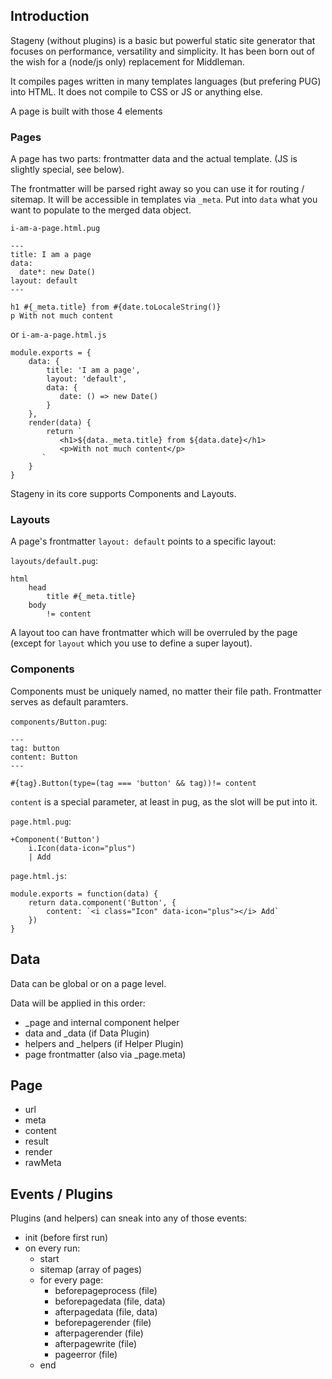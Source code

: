 ## Introduction

Stageny (without plugins) is a basic but powerful static site generator that focuses on performance, versatility and simplicity. It has been born out of the wish for a (node/js only) replacement for Middleman.

It compiles pages written in many templates languages (but prefering PUG) into HTML. It does not compile to CSS or JS or anything else.

A page is built with those 4 elements

### Pages

A page has two parts: frontmatter data and the actual template. (JS is slightly special, see below).

The frontmatter will be parsed right away so you can use it for routing / sitemap. It will be accessible in templates via `_meta`. Put into `data` what you want to populate to the merged data object.

`i-am-a-page.html.pug`
```
---
title: I am a page
data:
  date*: new Date()
layout: default
---

h1 #{_meta.title} from #{date.toLocaleString()}
p With not much content
```

 or `i-am-a-page.html.js`
 ```
 module.exports = {
	 data: {
		 title: 'I am a page',
		 layout: 'default',
		 data: {
		 	date: () => new Date()
		 }
	 },
	 render(data) {
		 return `
			<h1>${data._meta.title} from ${data.date}</h1>
			<p>With not much content</p>
		`
	 }
 }
 ```

Stageny in its core supports Components and Layouts.

### Layouts

A page's frontmatter `layout: default` points to a specific layout:

`layouts/default.pug`:
```
html
	head
		title #{_meta.title}
	body
		!= content
```

A layout too can have frontmatter which will be overruled by the page (except for `layout` which you use to define a super layout).

### Components

Components must be uniquely named, no matter their file path. Frontmatter serves as default paramters.

`components/Button.pug`:
```
---
tag: button
content: Button
---

#{tag}.Button(type=(tag === 'button' && tag))!= content
```

`content` is a special parameter, at least in pug, as the slot will be put into it.

`page.html.pug`:
```
+Component('Button')
	i.Icon(data-icon="plus")
	| Add
```

`page.html.js`:
```
module.exports = function(data) {
	return data.component('Button', {
		content: `<i class="Icon" data-icon="plus"></i> Add`
	})
}
```




## Data

Data can be global or on a page level.

Data will be applied in this order:

- _page and internal component helper
- data and _data (if Data Plugin)
- helpers and _helpers (if Helper Plugin)
- page frontmatter (also via _page.meta)


## Page

- url
- meta
- content
- result
- render
- rawMeta



## Events / Plugins

Plugins (and helpers) can sneak into any of those events:

- init (before first run)
- on every run:
	- start
	- sitemap (array of pages)
	- for every page:
		- beforepageprocess (file)
		- beforepagedata (file, data)
		- afterpagedata (file, data)
		- beforepagerender (file)
		- afterpagerender (file)
		- afterpagewrite (file)
		- pageerror (file)
	- end
